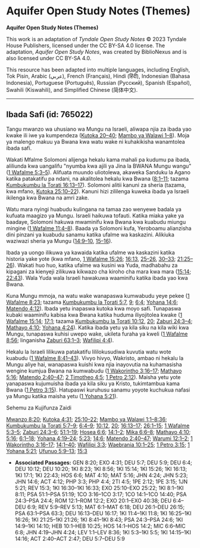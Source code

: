 # Aquifer Open Study Notes (Themes)

**Aquifer Open Study Notes (Themes)**

This work is an adaptation of *Tyndale Open Study Notes* © 2023 Tyndale House Publishers, licensed under the CC BY\-SA 4\.0 license. The adaptation, *Aquifer Open Study Notes*, was created by BiblioNexus and is also licensed under CC BY\-SA 4\.0\.

This resource has been adapted into multiple languages, including English, Tok Pisin, Arabic (عربي), French (Français), Hindi (हिंदी), Indonesian (Bahasa Indonesia), Portuguese (Português), Russian (Русский), Spanish (Español), Swahili (Kiswahili), and Simplified Chinese (简体中文).



--------------------------------

## Ibada Safi (id: 765022)

Tangu mwanzo wa uhusiano wa Mungu na Israeli, aliwapa njia za ibada yao kwake ili iwe ya kumpendeza ([Kutoka 20–40](https://ref.ly/Exod20:1-Exod40:38); [Mambo ya Walawi 1–8](https://ref.ly/Lev1:1-Lev8:36)). Moja ya malengo makuu ya Bwana kwa watu wake ni kuhakikisha wanamtolea ibada safi.

Wakati Mfalme Solomoni alijenga hekalu kama mahali pa kudumu pa ibada, aliliunda kwa uangalifu "nyumba kwa ajili ya Jina la BWANA Mungu wangu" ([1 Wafalme 5:3–5](https://ref.ly/1Kgs5:3-1Kgs5:5)). Alifuata muundo uliotolewa, akaweka Sanduku la Agano katika patakatifu pa ndani, na akalitolea hekalu kwa Bwana ([8:1–11](https://ref.ly/1Kgs8:1-1Kgs8:11); tazama [Kumbukumbu la Torati 16:13–17](https://ref.ly/Deut16:13-Deut16:17)). Solomoni alitii kanuni za sheria (tazama, kwa mfano, [Kutoka 25:10–22](https://ref.ly/Exod25:10-Exod25:22)). Kanuni hizi zililenga kuweka ibada ya Israeli ikilenga kwa Bwana na amri zake.

Watu mara nyingi huabudu kulingana na tamaa zao wenyewe badala ya kufuata maagizo ya Mungu. Israeli haikuwa tofauti. Katika miaka yake ya baadaye, Solomoni hakuwa mwaminifu kwa Bwana kwa kuabudu miungu mingine ([1 Wafalme 11:4–8](https://ref.ly/1Kgs11:4-1Kgs11:8)). Baada ya Solomoni kufa, Yeroboamu alianzisha dini pinzani ya kuabudu sanamu katika ufalme wa kaskazini. Alikiuka waziwazi sheria ya Mungu ([14:9–10](https://ref.ly/1Kgs14:9-1Kgs14:10), [15–16](https://ref.ly/1Kgs14:15-1Kgs14:16)).

Ibada ya uongo ilikuwa ya kawaida katika ufalme wa kaskazini katika historia yake yote (kwa mfano, [1 Wafalme 15:26](https://ref.ly/1Kgs15:26); [16:13](https://ref.ly/1Kgs16:13), [25–26](https://ref.ly/1Kgs16:25-1Kgs16:26), [30–33](https://ref.ly/1Kgs16:30-1Kgs16:33); [21:25–26](https://ref.ly/1Kgs21:25-1Kgs21:26)). Wakati huo huo, katika ufalme wa kusini wa Yuda, madhabahu za kipagani za kienyeji zilikuwa kikwazo cha kiroho cha mara kwa mara ([15:14](https://ref.ly/1Kgs15:14); [22:43](https://ref.ly/1Kgs22:43)). Wala Yuda wala Israeli hawakuwa waaminifu katika ibada yao kwa Bwana.

Kuna Mungu mmoja, na watu wake wanapaswa kumwabudu yeye pekee ([1 Wafalme 8:23](https://ref.ly/1Kgs8:23); tazama [Kumbukumbu la Torati 5:7](https://ref.ly/Deut5:7), [9](https://ref.ly/Deut5:9); [6:4](https://ref.ly/Deut6:4); [Yohana 14:6](https://ref.ly/John14:6); [Matendo 4:12](https://ref.ly/Acts4:12)). Ibada yetu inapaswa kutoka kwa moyo safi. Tunapaswa kubaki waaminifu kabisa kwa Bwana katika huduma iliyojitolea kwake ([1 Wafalme 15:14](https://ref.ly/1Kgs15:14); [17:1](https://ref.ly/1Kgs17:1); tazama [Kumbukumbu la Torati 10:12](https://ref.ly/Deut10:12), [20](https://ref.ly/Deut10:20); [Zaburi 24:3–4](https://ref.ly/Ps24:3-Ps24:4); [Mathayo 4:10](https://ref.ly/Matt4:10); [Yohana 4:24](https://ref.ly/John4:24)). Katika ibada yetu ya kila siku na kila wiki kwa Mungu, tunapaswa kuhisi uwepo wake, ukileta furaha ya kweli ([1 Wafalme 8:56](https://ref.ly/1Kgs8:56); linganisha [Zaburi 63:1–3](https://ref.ly/Ps63:1-Ps63:3); [Wafilipi 4:4](https://ref.ly/Phil4:4)).

Hekalu la Israeli lilikuwa patakatifu lililokusudiwa kuvutia watu wote kuabudu ([1 Wafalme 8:41–43](https://ref.ly/1Kgs8:41-1Kgs8:43)). Vivyo hivyo, Wakristo, ambao ni hekalu la Mungu aliye hai, wanapaswa kuishi kwa njia inayovutia na kuhamasisha wengine kumjua Bwana na kumwabudu ([1 Wakorintho 3:16–17](https://ref.ly/1Cor3:16-1Cor3:17); [Mathayo 5:16](https://ref.ly/Matt5:16); [Matendo 2:40–47](https://ref.ly/Acts2:40-Acts2:47); [2 Timotheo 4:5](https://ref.ly/2Tim4:5); [1 Petro 2:12](https://ref.ly/1Pet2:12)). Maisha yetu yote yanapaswa kujumuisha ibada ya kila siku ya Kristo, tukimtambua kama Bwana ([1 Petro 3:15](https://ref.ly/1Pet3:15)). Hatupaswi kuruhusu sanamu yoyote kuchukua nafasi ya Mungu katika maisha yetu ([1 Yohana 5:21](https://ref.ly/1John5:21)).

Sehemu za Kujifunza Zaidi

[Mwanzo 8:20](https://ref.ly/Gen8:20); [Kutoka 4:31](https://ref.ly/Exod4:31); [25:10–22](https://ref.ly/Exod25:10-Exod25:22); [Mambo ya Walawi 1:1–8:36](https://ref.ly/Lev1:1-Lev8:36); [Kumbukumbu la Torati 5:7–9](https://ref.ly/Deut5:7-Deut5:9); [6:4–9](https://ref.ly/Deut6:4-Deut6:9); [10:12](https://ref.ly/Deut10:12), [20](https://ref.ly/Deut10:20); [16:13–17](https://ref.ly/Deut16:13-Deut16:17); [26:1–15](https://ref.ly/Deut26:1-Deut26:15); [1 Wafalme 5:3–5](https://ref.ly/1Kgs5:3-1Kgs5:5); [Zaburi 24:3–6](https://ref.ly/Ps24:3-Ps24:6); [51:1–19](https://ref.ly/Ps51:1-Ps51:19); [Hosea 6:6](https://ref.ly/Hos6:6); [14:1–2](https://ref.ly/Hos14:1-Hos14:2); [Mika 6:6–8](https://ref.ly/Mic6:6-Mic6:8); [Mathayo 4:10](https://ref.ly/Matt4:10); [5:16](https://ref.ly/Matt5:16); [6:1–18](https://ref.ly/Matt6:1-Matt6:18); [Yohana 4:19–24](https://ref.ly/John4:19-John4:24); [5:23](https://ref.ly/John5:23); [14:6](https://ref.ly/John14:6); [Matendo 2:40–47](https://ref.ly/Acts2:40-Acts2:47); [Warumi 12:1–2](https://ref.ly/Rom12:1-Rom12:2); [1 Wakorintho 3:16–17](https://ref.ly/1Cor3:16-1Cor3:17); [14:1–40](https://ref.ly/1Cor14:1-1Cor14:40); [Wafilipi 3:3](https://ref.ly/Phil3:3); [Waebrania 10:1–25](https://ref.ly/Heb10:1-Heb10:25); [1 Petro 3:15](https://ref.ly/1Pet3:15); [1 Yohana 5:21](https://ref.ly/1John5:21); [Ufunuo 5:9–13](https://ref.ly/Rev5:9-Rev5:13); [15:3](https://ref.ly/Rev15:3)

* **Associated Passages:** GEN 8:20; EXO 4:31; DEU 5:7; DEU 5:9; DEU 6:4; DEU 10:12; DEU 10:20; 1KI 8:23; 1KI 8:56; 1KI 15:14; 1KI 15:26; 1KI 16:13; 1KI 17:1; 1KI 22:43; HOS 6:6; MAT 4:10; MAT 5:16; JHN 4:24; JHN 5:23; JHN 14:6; ACT 4:12; PHP 3:3; PHP 4:4; 2TI 4:5; 1PE 2:12; 1PE 3:15; 1JN 5:21; REV 15:3; 1KI 16:30–1KI 16:33; EXO 25:10–EXO 25:22; 1KI 8:1–1KI 8:11; PSA 51:1–PSA 51:19; 1CO 3:16–1CO 3:17; 1CO 14:1–1CO 14:40; PSA 24:3–PSA 24:4; ROM 12:1–ROM 12:2; EXO 20:1–EXO 40:38; DEU 6:4–DEU 6:9; REV 5:9–REV 5:13; MAT 6:1–MAT 6:18; DEU 26:1–DEU 26:15; PSA 63:1–PSA 63:3; DEU 16:13–DEU 16:17; 1KI 11:4–1KI 11:8; 1KI 16:25–1KI 16:26; 1KI 21:25–1KI 21:26; 1KI 8:41–1KI 8:43; PSA 24:3–PSA 24:6; 1KI 14:9–1KI 14:10; HEB 10:1–HEB 10:25; HOS 14:1–HOS 14:2; MIC 6:6–MIC 6:8; JHN 4:19–JHN 4:24; LEV 1:1–LEV 8:36; 1KI 5:3–1KI 5:5; 1KI 14:15–1KI 14:16; ACT 2:40–ACT 2:47; DEU 5:7–DEU 5:9

